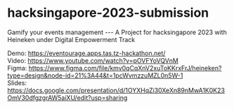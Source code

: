 # hacksingapore-2023-submission
Gamify your events management  --- A Project for hacksingapore 2023 with Heineken under Digital Empowerment Track

Demo: https://eventourage.apps.tas.tz-hackathon.net/  
Video: https://www.youtube.com/watch?v=pOVFYoVQVnM  
Figma: https://www.figma.com/file/kmv0qCqXnV2xuToKKrxFrJ/heineken?type=design&node-id=21%3A44&t=1pcWvmzzuMZL0n5W-1  
Slides: https://docs.google.com/presentation/d/1OYXHqZi30XeXn89nMwA1K0K23OmV30dfgzgrAW5aiXU/edit?usp=sharing
